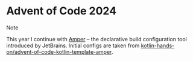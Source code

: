 # Advent of Code 2024

> [!NOTE]
> This year I continue with [Amper] – the declarative build configuration tool introduced by JetBrains.
> Initial configs are taken from [kotlin-hands-on/advent-of-code-kotlin-template-amper][amper-template].

[amper]: https://github.com/JetBrains/amper
[amper-template]: https://github.com/kotlin-hands-on/advent-of-code-kotlin-template-amper